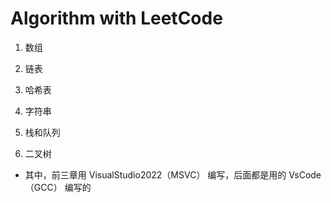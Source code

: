 # Algorithm with LeetCode

1. 数组

2. 链表

3. 哈希表

4. 字符串

5. 栈和队列

6. 二叉树

+ 其中，前三章用 VisualStudio2022（MSVC） 编写，后面都是用的 VsCode（GCC） 编写的
